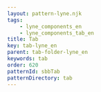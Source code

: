 ```yaml
---
layout: pattern-lyne.njk
tags: 
    - lyne_components_en
    - lyne_components_tab_en
title: Tab
key: tab-lyne_en
parent: tab-folder-lyne_en
keywords: tab
order: 620
patternId: sbbTab
patternDirectory: tab
---
```

